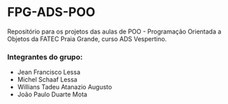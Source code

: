 # FPG-ADS-POO

Repositório para os projetos das aulas de POO - Programação Orientada a Objetos da FATEC Praia Grande, curso ADS Vespertino.

### Integrantes do grupo:
* Jean Francisco Lessa
* Michel Schaaf Lessa
* Willians Tadeu Atanazio Augusto
* João Paulo Duarte Mota
